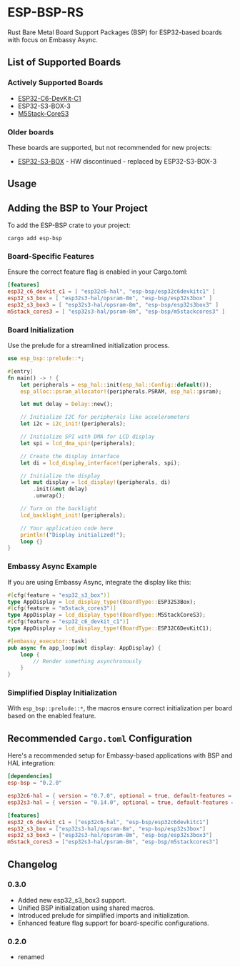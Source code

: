 # ESP-BSP-RS

Rust Bare Metal Board Support Packages (BSP) for ESP32-based boards with focus on Embassy Async.

## List of Supported Boards

### Actively Supported Boards

- [ESP32-C6-DevKit-C1](https://docs.espressif.com/projects/espressif-esp-dev-kits/en/latest/esp32c6/esp32-c6-devkitc-1/index.html)
- ESP32-S3-BOX-3
- [M5Stack-CoreS3](https://shop.m5stack.com/products/m5stack-cores3-esp32s3-lotdevelopment-kit)

### Older boards

These boards are supported, but not recommended for new projects:

- [ESP32-S3-BOX](https://github.com/espressif/esp-box) - HW discontinued - replaced by ESP32-S3-BOX-3

## Usage

## Adding the BSP to Your Project

To add the ESP-BSP crate to your project:

```
cargo add esp-bsp
```

### Board-Specific Features

Ensure the correct feature flag is enabled in your Cargo.toml:

```toml
[features]
esp32_c6_devkit_c1 = [ "esp32c6-hal", "esp-bsp/esp32c6devkitc1" ]
esp32_s3_box = [ "esp32s3-hal/opsram-8m", "esp-bsp/esp32s3box" ]
esp32_s3_box3 = [ "esp32s3-hal/opsram-8m", "esp-bsp/esp32s3box3" ]
m5stack_cores3 = [ "esp32s3-hal/psram-8m", "esp-bsp/m5stackcores3" ]
```

### Board Initialization

Use the prelude for a streamlined initialization process.

```rust
use esp_bsp::prelude::*;

#[entry]
fn main() -> ! {
    let peripherals = esp_hal::init(esp_hal::Config::default());
    esp_alloc::psram_allocator!(peripherals.PSRAM, esp_hal::psram);

    let mut delay = Delay::new();

    // Initialize I2C for peripherals like accelerometers
    let i2c = i2c_init!(peripherals);

    // Initialize SPI with DMA for LCD display
    let spi = lcd_dma_spi!(peripherals);

    // Create the display interface
    let di = lcd_display_interface!(peripherals, spi);

    // Initialize the display
    let mut display = lcd_display!(peripherals, di)
        .init(&mut delay)
        .unwrap();

    // Turn on the backlight
    lcd_backlight_init!(peripherals);

    // Your application code here
    println!("Display initialized!");
    loop {}
}
```

### Embassy Async Example

If you are using Embassy Async, integrate the display like this:

```rust
#[cfg(feature = "esp32_s3_box")]
type AppDisplay = lcd_display_type!(BoardType::ESP32S3Box);
#[cfg(feature = "m5stack_cores3")]
type AppDisplay = lcd_display_type!(BoardType::M5StackCoreS3);
#[cfg(feature = "esp32_c6_devkit_c1")]
type AppDisplay = lcd_display_type!(BoardType::ESP32C6DevKitC1);

#[embassy_executor::task]
pub async fn app_loop(mut display: AppDisplay) {
    loop {
        // Render something asynchronously
    }
}
```

### Simplified Display Initialization

With `esp_bsp::prelude::*`, the macros ensure correct initialization per board based on the enabled feature.


## Recommended `Cargo.toml` Configuration

Here's a recommended setup for Embassy-based applications with BSP and HAL integration:

```toml
[dependencies]
esp-bsp = "0.2.0"

esp32c6-hal = { version = "0.7.0", optional = true, default-features = false, features = ["embassy", "async", "rt", "embassy-executor-thread"] }
esp32s3-hal = { version = "0.14.0", optional = true, default-features = false, features = ["embassy", "async", "rt", "embassy-executor-thread"] }

[features]
esp32_c6_devkit_c1 = ["esp32c6-hal", "esp-bsp/esp32c6devkitc1"]
esp32_s3_box = ["esp32s3-hal/opsram-8m", "esp-bsp/esp32s3box"]
esp32_s3_box3 = ["esp32s3-hal/opsram-8m", "esp-bsp/esp32s3box3"]
m5stack_cores3 = ["esp32s3-hal/psram-8m", "esp-bsp/m5stackcores3"]
```
## Changelog

### 0.3.0
- Added new esp32_s3_box3 support.
- Unified BSP initialization using shared macros.
- Introduced prelude for simplified imports and initialization.
- Enhanced feature flag support for board-specific configurations.

### 0.2.0

- renamed 
